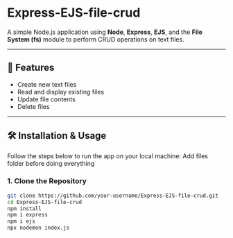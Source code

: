 
# Express-EJS-file-crud

A simple Node.js application using **Node**,  **Express**, **EJS**, and the **File System (fs)** module to perform CRUD operations on text files.

---

## 🚀 Features

- Create new text files
- Read and display existing files
- Update file contents
- Delete files

---

## 🛠️ Installation & Usage

Follow the steps below to run the app on your local machine:
Add files folder before doing everything

### 1. Clone the Repository

```bash
git clone https://github.com/your-username/Express-EJS-file-crud.git
cd Express-EJS-file-crud
npm install
npm i express
npm i ejs
npx nodemon index.js
